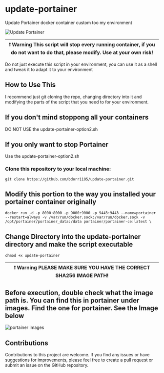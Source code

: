 # update-portainer
Update Portainer docker container custom too my environment

![Update Portainer](https://github.com/bdorr1105/update-portainer/assets/12386911/3ef8b651-ebfe-4db2-a062-1c1ebcd6bf35)

|:exclamation:  Warning   This script will stop every running container, if you do not want to do that, please modify. Use at your own risk!|
|----------------------------------------------------------------------------------------------------------------------------------------------------------------------------------------------------------------------------|

Do not just execute this script in your environment, you can use it as a shell and tweak it to adapt it to your environment

## How to Use This
I recommend just git cloning the repo, changing directory into it and modifying the parts of the script that you need to for your environment. 

## If you don't mind stoppong all your containers
DO NOT USE the update-portainer-option2.sh

## If you only want to stop Portainer
Use the update-portainer-option2.sh

### Clone this repository to your local machine:
`git clone https://github.com/bdorr1105/update-portainer.git`

## Modify this portion to the way you installed your portainer container originally
```docker run -d -p 8000:8000 -p 9000:9000 -p 9443:9443 --name=portainer --restart=always -v /var/run/docker.sock:/var/run/docker.sock -v /opt/portainer/portainer_data:/data portainer/portainer-ce:latest \ ```

## Change Directory into the update-portainer directory and make the script executable 
```chmod +x update-portainer ```

|:exclamation:  Warning   PLEASE MAKE SURE YOU HAVE THE CORRECT SHA256 IMAGE PATH!|
|----------------------------------------------------------------------------------------------------------------------------------------------------------------------------------------------------------------------------|
## Before execution, double check what the image path is. You can find this in portainer under images. Find the one for portainer. See the Image below
![portainer images](https://github.com/bdorr1105/update-portainer/assets/12386911/164d585f-5c8d-4a5c-8620-b8147d2a927d)

## Contributions
Contributions to this project are welcome. If you find any issues or have suggestions for improvements, please feel free to create a pull request or submit an issue on the GitHub repository.
